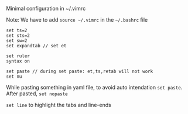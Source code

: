 Minimal configuration in ~/.vimrc

Note: We have to add `source ~/.vimrc` in the `~/.bashrc` file

```
set ts=2
set sts=2
set sw=2
set expandtab // set et

set ruler
syntax on

set paste // during set paste: et,ts,retab will not work
set nu
```

While pasting something in yaml file, to avoid auto intendation `set paste`.
After pasted, `set nopaste`

`set line` to highlight the tabs and line-ends